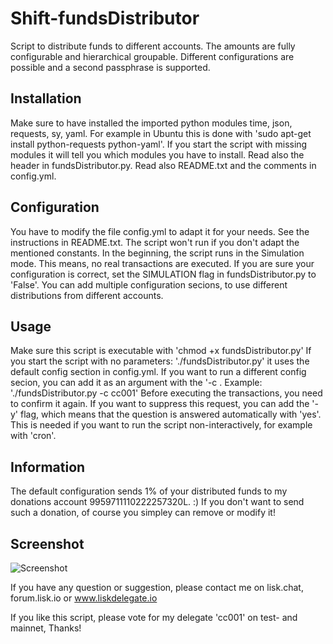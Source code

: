 # Shift-fundsDistributor
Script to distribute funds to different accounts. The amounts are fully configurable and hierarchical groupable.
Different configurations are possible and a second passphrase is supported.

## Installation
Make sure to have installed the imported python modules time, json, requests, sy, yaml.
For example in Ubuntu this is done with 'sudo apt-get install python-requests python-yaml'. If you start the script with missing modules it will tell you which modules you have to install.
Read also the header in fundsDistributor.py. Read also README.txt and the comments in config.yml.

## Configuration
You have to modify the file config.yml to adapt it for your needs. See the instructions in README.txt. The script won't run if you don't adapt the mentioned constants.
In the beginning, the script runs in the Simulation mode. This means, no real transactions are executed.
If you are sure your configuration is correct, set the SIMULATION flag in fundsDistributor.py to 'False'.
You can add multiple configuration secions, to use different distributions from different accounts.

## Usage
Make sure this script is executable with 'chmod +x fundsDistributor.py'
If you start the script with no parameters: './fundsDistributor.py' it uses the default config section in config.yml.
If you want to run a different config secion, you can add it as an argument with the '-c <CONFIGSECTION>.
Example: './fundsDistributor.py -c cc001'
Before executing the transactions, you need to confirm it again. If you want to suppress this request, you can add the '-y'
flag, which means that the question is answered automatically with 'yes'. This is needed if you want to run the script
non-interactively, for example with 'cron'.

## Information
The default configuration sends 1% of your distributed funds to my donations account 9959711110222257320L. :)
If you don't want to send such a donation, of course you simpley can remove or modify it!

## Screenshot
![Screenshot](screenshot.png?raw=true "Screenshot")

If you have any question or suggestion, please contact me on lisk.chat, forum.lisk.io or www.liskdelegate.io

If you like this script, please vote for my delegate 'cc001' on test- and mainnet, Thanks!
